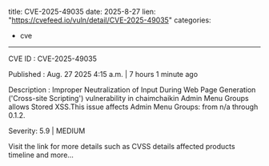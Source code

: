  
title: CVE-2025-49035
date: 2025-8-27
lien: "https://cvefeed.io/vuln/detail/CVE-2025-49035"
categories:
  - cve
---

CVE ID : CVE-2025-49035

Published :  Aug. 27
2025
4:15 a.m. | 7 hours
1 minute ago

Description : Improper Neutralization of Input During Web Page Generation ('Cross-site Scripting') vulnerability in chaimchaikin Admin Menu Groups allows Stored XSS.This issue affects Admin Menu Groups: from n/a through 0.1.2.

Severity: 5.9 | MEDIUM

Visit the link for more details
such as CVSS details
affected products
timeline
and more...
